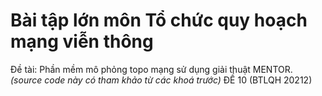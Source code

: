 # Bài tập lớn môn Tổ chức quy hoạch mạng viễn thông

Đề tài: Phần mềm mô phỏng topo mạng sử dụng giải thuật MENTOR.  
*(source code này có tham khảo từ các khoá trước)*
ĐỀ 10 (BTLQH 20212)
